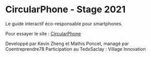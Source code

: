 # CircularPhone - Stage 2021

 Le guide interactif éco-responsable pour smartphones.
 
 Pour essayer le site : [CircularPhone](http://circularphone-env.eba-m3a4faqw.eu-west-3.elasticbeanstalk.com/)
 
 Developpé par Kevin Zheng et Mathis Poncet, managé par Coentreprendre78
 Participation au TedxSaclay : Village Innovation
